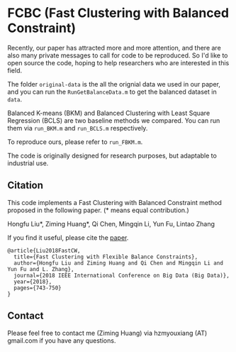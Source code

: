 # FCBC (Fast Clustering with Balanced Constraint)

Recently, our paper has attracted more and more attention, and there are also many private messages to call for code to be reproduced. So I'd like to open source the code, hoping to help researchers who are interested in this field.

The folder `original-data` is the all the orignial data we used in our paper, and you can run the `RunGetBalanceData.m` to get the balanced dataset in `data`.

Balanced K-means (BKM) and Balanced Clustering with Least Square Regression (BCLS) are two baseline methods we compared. You can run them via `run_BKM.m` and `run_BCLS.m` respectively.

To reproduce ours, please refer to `run_FBKM.m`.

The code is originally designed for research purposes, but adaptable to industrial use. 


## Citation
This code implements a Fast Clustering with Balanced Constraint method proposed in the following paper. (* means equal contribution.)

Hongfu Liu*, Ziming Huang*, Qi Chen, Mingqin Li, Yun Fu, Lintao Zhang 

If you find it useful, please cite the [paper](https://ieeexplore.ieee.org/document/8621917).
```
@article{Liu2018FastCW,
  title={Fast Clustering with Flexible Balance Constraints},
  author={Hongfu Liu and Ziming Huang and Qi Chen and Mingqin Li and Yun Fu and L. Zhang},
  journal={2018 IEEE International Conference on Big Data (Big Data)},
  year={2018},
  pages={743-750}
}
```

## Contact
Please feel free to contact me (Ziming Huang) via hzmyouxiang (AT) gmail.com if you have any questions.



